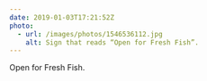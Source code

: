 ```yaml
---
date: 2019-01-03T17:21:52Z
photo:
  - url: /images/photos/1546536112.jpg
    alt: Sign that reads “Open for Fresh Fish”.
---
```

Open for Fresh Fish.
